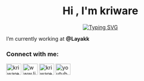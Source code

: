 <h1 align="center">Hi , I'm kriware</h1>

<p align="center">
<a href="https://git.io/typing-svg"><img src="https://readme-typing-svg.demolab.com?font=Fira+Code&pause=1000&color=11F729&random=false&width=435&lines=0x414141414141414141414141414141414141414141414141414141414141414141414141414141414141414141414141414141414141" alt="Typing SVG" /></a>
</p>

I’m currently working at **@Layakk**

<h3 align="left">Connect with me:</h3>
<p align="left">
<a href="https://twitter.com/kriwarez" target="blank"><img align="center" src="https://raw.githubusercontent.com/rahuldkjain/github-profile-readme-generator/master/src/images/icons/Social/twitter.svg" alt="kriwarez" height="30" width="40" /></a>
<a href="https://linkedin.com/in/ccantos" target="blank"><img align="center" src="https://raw.githubusercontent.com/rahuldkjain/github-profile-readme-generator/master/src/images/icons/Social/linked-in-alt.svg" alt="www.linkedin.com/in/cristiancantosberrio" height="30" width="40" /></a>
<a href="https://instagram.com/kriwarez" target="blank"><img align="center" src="https://raw.githubusercontent.com/rahuldkjain/github-profile-readme-generator/master/src/images/icons/Social/instagram.svg" alt="kriwarez" height="30" width="40" /></a>
<a href="https://www.youtube.com/@kriware" target="blank"><img align="center" src="https://raw.githubusercontent.com/rahuldkjain/github-profile-readme-generator/master/src/images/icons/Social/youtube.svg" alt="youtube.com/@kriware" height="30" width="40" /></a>
</p>

